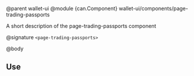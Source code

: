 @parent wallet-ui
@module {can.Component} wallet-ui/components/page-trading-passports <page-trading-passports>

A short description of the page-trading-passports component

@signature `<page-trading-passports>`

@body

## Use

